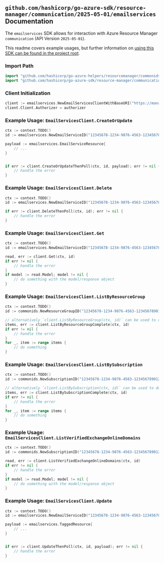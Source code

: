 
## `github.com/hashicorp/go-azure-sdk/resource-manager/communication/2025-05-01/emailservices` Documentation

The `emailservices` SDK allows for interaction with Azure Resource Manager `communication` (API Version `2025-05-01`).

This readme covers example usages, but further information on [using this SDK can be found in the project root](https://github.com/hashicorp/go-azure-sdk/tree/main/docs).

### Import Path

```go
import "github.com/hashicorp/go-azure-helpers/resourcemanager/commonids"
import "github.com/hashicorp/go-azure-sdk/resource-manager/communication/2025-05-01/emailservices"
```


### Client Initialization

```go
client := emailservices.NewEmailServicesClientWithBaseURI("https://management.azure.com")
client.Client.Authorizer = authorizer
```


### Example Usage: `EmailServicesClient.CreateOrUpdate`

```go
ctx := context.TODO()
id := emailservices.NewEmailServiceID("12345678-1234-9876-4563-123456789012", "example-resource-group", "emailServiceName")

payload := emailservices.EmailServiceResource{
	// ...
}


if err := client.CreateOrUpdateThenPoll(ctx, id, payload); err != nil {
	// handle the error
}
```


### Example Usage: `EmailServicesClient.Delete`

```go
ctx := context.TODO()
id := emailservices.NewEmailServiceID("12345678-1234-9876-4563-123456789012", "example-resource-group", "emailServiceName")

if err := client.DeleteThenPoll(ctx, id); err != nil {
	// handle the error
}
```


### Example Usage: `EmailServicesClient.Get`

```go
ctx := context.TODO()
id := emailservices.NewEmailServiceID("12345678-1234-9876-4563-123456789012", "example-resource-group", "emailServiceName")

read, err := client.Get(ctx, id)
if err != nil {
	// handle the error
}
if model := read.Model; model != nil {
	// do something with the model/response object
}
```


### Example Usage: `EmailServicesClient.ListByResourceGroup`

```go
ctx := context.TODO()
id := commonids.NewResourceGroupID("12345678-1234-9876-4563-123456789012", "example-resource-group")

// alternatively `client.ListByResourceGroup(ctx, id)` can be used to do batched pagination
items, err := client.ListByResourceGroupComplete(ctx, id)
if err != nil {
	// handle the error
}
for _, item := range items {
	// do something
}
```


### Example Usage: `EmailServicesClient.ListBySubscription`

```go
ctx := context.TODO()
id := commonids.NewSubscriptionID("12345678-1234-9876-4563-123456789012")

// alternatively `client.ListBySubscription(ctx, id)` can be used to do batched pagination
items, err := client.ListBySubscriptionComplete(ctx, id)
if err != nil {
	// handle the error
}
for _, item := range items {
	// do something
}
```


### Example Usage: `EmailServicesClient.ListVerifiedExchangeOnlineDomains`

```go
ctx := context.TODO()
id := commonids.NewSubscriptionID("12345678-1234-9876-4563-123456789012")

read, err := client.ListVerifiedExchangeOnlineDomains(ctx, id)
if err != nil {
	// handle the error
}
if model := read.Model; model != nil {
	// do something with the model/response object
}
```


### Example Usage: `EmailServicesClient.Update`

```go
ctx := context.TODO()
id := emailservices.NewEmailServiceID("12345678-1234-9876-4563-123456789012", "example-resource-group", "emailServiceName")

payload := emailservices.TaggedResource{
	// ...
}


if err := client.UpdateThenPoll(ctx, id, payload); err != nil {
	// handle the error
}
```
